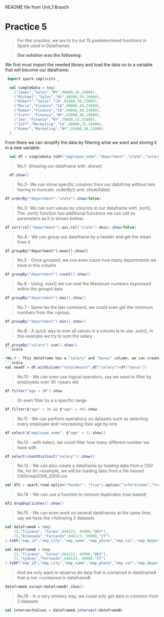 README file from Unit_1 Branch

# Practice 5

>For this practice, we are to try out 15 predetermined functions in Spark used 
>in Dataframes.

>**Our solution was the following:**

We first must import the needed library and load the data on to a variable that will become our dataframe:
```scala
 import spark.implicits._

  val simpleData = Seq(
    ("James","Sales","NY",90000,34,10000),
    ("Michael","Sales","NY",86000,56,20000),
    ("Robert","Sales","CA",81000,30,23000),
    ("Maria","Finance","CA",90000,24,23000),
    ("Raman","Finance","CA",99000,40,24000),
    ("Scott","Finance","NY",83000,36,19000),
    ("Jen","Finance","NY",79000,53,15000),
    ("Jeff","Marketing","CA",80000,25,18000),
    ("Kumar","Marketing","NY",91000,50,21000)
  )
```

From there we can simplify the data by filtering what we want and storing it in a new variable:
```scala
  val df = simpleData.toDF("employee_name","department","state","salary","age","bonus")
```
>No.1- Showing our dataframe with .show()
```scala
  df.show()
```

>No.2- We can show specific columns from our datafrma without tem having 
>to truncate .orderBy() and .show(false)
```scala
df.orderBy("department","state").show(false)
```

>No.3- We can sort values by columns in our dataframe with .sort().
>The .sort() function has additional functions we can call as parameters 
>as it is shown bellow.
```scala
df.sort(col("department").asc,col("state").desc).show(false)
```
>No.4 - We can group our dataframe by a header and get the mean from it
```sacala
df.groupBy("department").mean().show()
```

>No.5 - Once grouped, we cna even count how many departments we have in this column
```scala
df.groupBy("department").count().show()
```

>No.6 - Using .max() we can met the Maximum numbers expressed within the groupd data
```scala
df.groupBy("department").max().show()
```

>No.7 - Same las the last command, we could even get the minimum numbers from the >group.
```scala
df.groupBy("department").min().show()
```

>No.8 - A quick way to sum all values in a column is to use .sum(), in this example we
>try to sum the salary
```scala
df.groupBy("salary").sum().show()
```scala

>No.9 - This dataframe has a "salary" and "bonus" column, we can create a new >dataframe with a new column for the sum of "salary" and "bonus" as "totalAmount" like >this
```scala
val newdf = df.withColumn("totalAmount",df("salary")+df("bonus"))
```

>No.10 - We can even use logical operators, say we want to filter by employees over 30 >years old
```scala
df.filter("age > 30").show
```
>Or even filter by a a specific range
```scala
df.filter($"age" > 30 && $"age" < 40).show
```

>No.11 - We can perform operations on datasets such as selecting every employee and >increasing their age by one
```scala
df.select($"employee_name", $"age" + 1).show()
```

>No.12 - with select, we could filter how many different number we have with
```scala
df.select(countDistinct("salary")).show()
```

>No.13 - We can also create a dataframe by loading data from a CSV file, for thi >example, we will be loading data from a file named CitiGroup2006_2008.csv
```scala
val df2 = spark.read.option("header", "true").option("inferSchema","true")csv("CitiGroup2006_2008")
```

>No.14 - We can use a function to remove duplicates (row based)
```scala
df2.dropDuplicates().show()
```

>No.15 - We can even work on several dataframes at the same time, say we have the >following 2 datasets
```scala
val dataframeA = Seq(
    (3,"Tijuana", "Salma",664123, 45000,"DEV"),
    (1,"Ensenada","Fernando",646123, 50000,"IT")
).toDF("emp_id","emp_city","emp_name","emp_phone","emp_sal","emp_department")

val dataframeB = Seq(
    (3,"Tijuana", "Salma",664123, 45000,"DEV"),
    (1,"Sydney","Fernando",646123, 48000,"IT")
).toDF("emp_id","emp_city","emp_name","emp_phone","emp_sal","emp_department")
```
>And we only want to observe de data that is contained in dataframeA that is not >contained in dataframeB
```scala
dataframeA.except(dataframeB).show()
```

>No.16 - In a very similary way, we could only get data in common from 2 datasets
```scala
val intersectValues = dataframeA.intersect(dataframeB)
```